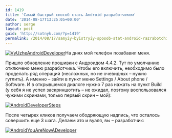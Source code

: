 ```yaml
---
id: 1419
title: 'Самый быстрый способ стать Android-разработчиком'
date: '2014-08-17T13:25:05+00:00'
author: serge
layout: post
guid: 'http://sotnyk.com/?p=1419'
permalink: /2014/08/17/samyiy-byistryiy-sposob-stat-android-razrabotchikom/
---
```


[![VyUzheAndroidDeveloper](http://localhost/wp-content/uploads/2014/08/VyUzheAndroidDeveloper1.jpg)](http://localhost/wp-content/uploads/2014/08/VyUzheAndroidDeveloper1.jpg)На днях мой телефон позабавил меня.

Пришло обновление прошивки с Андроидом 4.4.2. Тут по умолчанию отключено меню разработчика. Чтобы его включить, необходимо было проделать ряд операций (несложных, но не очевидных – нужно гуглить). А именно – зайти в пункт меню Settings / About phone / Software. И в открывшемся диалоге нужно 7 раз нажать на пункт Build (у себя я не успел заскриншотить – не ожидал, поэтому воспользовался чужими скринами, только первый скрин – мой):

[![AndroidDeveloperSteps](http://localhost/wp-content/uploads/2014/08/AndroidDeveloperSteps-300x266.jpg)](http://localhost/wp-content/uploads/2014/08/AndroidDeveloperSteps.jpg)

После четырех кликов получаем ободряющую надпись, что осталось совершить еще 3 шага. Делаем это и вуаля, вы – разработчик:

[![AndroidYouAreNowADeveloper](http://localhost/wp-content/uploads/2014/08/AndroidYouAreNowADeveloper.jpg)](http://localhost/wp-content/uploads/2014/08/AndroidYouAreNowADeveloper.jpg)